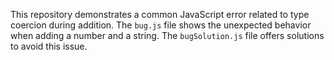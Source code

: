 This repository demonstrates a common JavaScript error related to type coercion during addition.  The `bug.js` file shows the unexpected behavior when adding a number and a string. The `bugSolution.js` file offers solutions to avoid this issue.